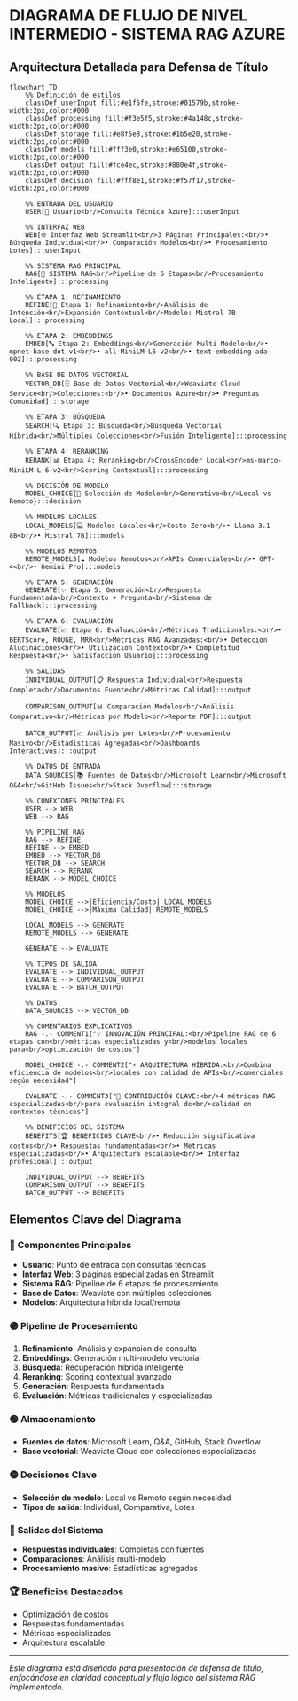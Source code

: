 # DIAGRAMA DE FLUJO DE NIVEL INTERMEDIO - SISTEMA RAG AZURE
## Arquitectura Detallada para Defensa de Título

```mermaid
flowchart TD
    %% Definición de estilos
    classDef userInput fill:#e1f5fe,stroke:#01579b,stroke-width:2px,color:#000
    classDef processing fill:#f3e5f5,stroke:#4a148c,stroke-width:2px,color:#000
    classDef storage fill:#e8f5e8,stroke:#1b5e20,stroke-width:2px,color:#000
    classDef models fill:#fff3e0,stroke:#e65100,stroke-width:2px,color:#000
    classDef output fill:#fce4ec,stroke:#880e4f,stroke-width:2px,color:#000
    classDef decision fill:#fff8e1,stroke:#f57f17,stroke-width:2px,color:#000
    
    %% ENTRADA DEL USUARIO
    USER[👤 Usuario<br/>Consulta Técnica Azure]:::userInput
    
    %% INTERFAZ WEB
    WEB[🌐 Interfaz Web Streamlit<br/>3 Páginas Principales:<br/>• Búsqueda Individual<br/>• Comparación Modelos<br/>• Procesamiento Lotes]:::userInput
    
    %% SISTEMA RAG PRINCIPAL
    RAG[🤖 SISTEMA RAG<br/>Pipeline de 6 Etapas<br/>Procesamiento Inteligente]:::processing
    
    %% ETAPA 1: REFINAMIENTO
    REFINE[📝 Etapa 1: Refinamiento<br/>Análisis de Intención<br/>Expansión Contextual<br/>Modelo: Mistral 7B Local]:::processing
    
    %% ETAPA 2: EMBEDDINGS
    EMBED[🔤 Etapa 2: Embeddings<br/>Generación Multi-Modelo<br/>• mpnet-base-dot-v1<br/>• all-MiniLM-L6-v2<br/>• text-embedding-ada-002]:::processing
    
    %% BASE DE DATOS VECTORIAL
    VECTOR_DB[🗄️ Base de Datos Vectorial<br/>Weaviate Cloud Service<br/>Colecciones:<br/>• Documentos Azure<br/>• Preguntas Comunidad]:::storage
    
    %% ETAPA 3: BÚSQUEDA
    SEARCH[🔍 Etapa 3: Búsqueda<br/>Búsqueda Vectorial Híbrida<br/>Múltiples Colecciones<br/>Fusión Inteligente]:::processing
    
    %% ETAPA 4: RERANKING
    RERANK[📊 Etapa 4: Reranking<br/>CrossEncoder Local<br/>ms-marco-MiniLM-L-6-v2<br/>Scoring Contextual]:::processing
    
    %% DECISIÓN DE MODELO
    MODEL_CHOICE{🎯 Selección de Modelo<br/>Generativo<br/>Local vs Remoto}:::decision
    
    %% MODELOS LOCALES
    LOCAL_MODELS[💻 Modelos Locales<br/>Costo Zero<br/>• Llama 3.1 8B<br/>• Mistral 7B]:::models
    
    %% MODELOS REMOTOS
    REMOTE_MODELS[☁️ Modelos Remotos<br/>APIs Comerciales<br/>• GPT-4<br/>• Gemini Pro]:::models
    
    %% ETAPA 5: GENERACIÓN
    GENERATE[✨ Etapa 5: Generación<br/>Respuesta Fundamentada<br/>Contexto + Pregunta<br/>Sistema de Fallback]:::processing
    
    %% ETAPA 6: EVALUACIÓN
    EVALUATE[📈 Etapa 6: Evaluación<br/>Métricas Tradicionales:<br/>• BERTScore, ROUGE, MRR<br/>Métricas RAG Avanzadas:<br/>• Detección Alucinaciones<br/>• Utilización Contexto<br/>• Completitud Respuesta<br/>• Satisfacción Usuario]:::processing
    
    %% SALIDAS
    INDIVIDUAL_OUTPUT[📋 Respuesta Individual<br/>Respuesta Completa<br/>Documentos Fuente<br/>Métricas Calidad]:::output
    
    COMPARISON_OUTPUT[📊 Comparación Modelos<br/>Análisis Comparativo<br/>Métricas por Modelo<br/>Reporte PDF]:::output
    
    BATCH_OUTPUT[📈 Análisis por Lotes<br/>Procesamiento Masivo<br/>Estadísticas Agregadas<br/>Dashboards Interactivos]:::output
    
    %% DATOS DE ENTRADA
    DATA_SOURCES[📚 Fuentes de Datos<br/>Microsoft Learn<br/>Microsoft Q&A<br/>GitHub Issues<br/>Stack Overflow]:::storage
    
    %% CONEXIONES PRINCIPALES
    USER --> WEB
    WEB --> RAG
    
    %% PIPELINE RAG
    RAG --> REFINE
    REFINE --> EMBED
    EMBED --> VECTOR_DB
    VECTOR_DB --> SEARCH
    SEARCH --> RERANK
    RERANK --> MODEL_CHOICE
    
    %% MODELOS
    MODEL_CHOICE -->|Eficiencia/Costo| LOCAL_MODELS
    MODEL_CHOICE -->|Máxima Calidad| REMOTE_MODELS
    
    LOCAL_MODELS --> GENERATE
    REMOTE_MODELS --> GENERATE
    
    GENERATE --> EVALUATE
    
    %% TIPOS DE SALIDA
    EVALUATE --> INDIVIDUAL_OUTPUT
    EVALUATE --> COMPARISON_OUTPUT
    EVALUATE --> BATCH_OUTPUT
    
    %% DATOS
    DATA_SOURCES --> VECTOR_DB
    
    %% COMENTARIOS EXPLICATIVOS
    RAG -.- COMMENT1["💡 INNOVACIÓN PRINCIPAL:<br/>Pipeline RAG de 6 etapas con<br/>métricas especializadas y<br/>modelos locales para<br/>optimización de costos"]
    
    MODEL_CHOICE -.- COMMENT2["⚡ ARQUITECTURA HÍBRIDA:<br/>Combina eficiencia de modelos<br/>locales con calidad de APIs<br/>comerciales según necesidad"]
    
    EVALUATE -.- COMMENT3["🎯 CONTRIBUCIÓN CLAVE:<br/>4 métricas RAG especializadas<br/>para evaluación integral de<br/>calidad en contextos técnicos"]
    
    %% BENEFICIOS DEL SISTEMA
    BENEFITS[🏆 BENEFICIOS CLAVE<br/>• Reducción significativa costos<br/>• Respuestas fundamentadas<br/>• Métricas especializadas<br/>• Arquitectura escalable<br/>• Interfaz profesional]:::output
    
    INDIVIDUAL_OUTPUT --> BENEFITS
    COMPARISON_OUTPUT --> BENEFITS
    BATCH_OUTPUT --> BENEFITS
```

## Elementos Clave del Diagrama

### 🔵 **Componentes Principales**
- **Usuario**: Punto de entrada con consultas técnicas
- **Interfaz Web**: 3 páginas especializadas en Streamlit
- **Sistema RAG**: Pipeline de 6 etapas de procesamiento
- **Base de Datos**: Weaviate con múltiples colecciones
- **Modelos**: Arquitectura híbrida local/remota

### 🟣 **Pipeline de Procesamiento**
1. **Refinamiento**: Análisis y expansión de consulta
2. **Embeddings**: Generación multi-modelo vectorial
3. **Búsqueda**: Recuperación híbrida inteligente
4. **Reranking**: Scoring contextual avanzado
5. **Generación**: Respuesta fundamentada
6. **Evaluación**: Métricas tradicionales y especializadas

### 🟢 **Almacenamiento**
- **Fuentes de datos**: Microsoft Learn, Q&A, GitHub, Stack Overflow
- **Base vectorial**: Weaviate Cloud con colecciones especializadas

### 🟡 **Decisiones Clave**
- **Selección de modelo**: Local vs Remoto según necesidad
- **Tipos de salida**: Individual, Comparativa, Lotes

### 🔴 **Salidas del Sistema**
- **Respuestas individuales**: Completas con fuentes
- **Comparaciones**: Análisis multi-modelo
- **Procesamiento masivo**: Estadísticas agregadas

### 🏆 **Beneficios Destacados**
- Optimización de costos
- Respuestas fundamentadas
- Métricas especializadas
- Arquitectura escalable

---

*Este diagrama está diseñado para presentación de defensa de título, enfocándose en claridad conceptual y flujo lógico del sistema RAG implementado.*